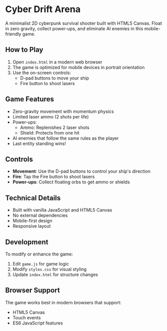 # Cyber Drift Arena

A minimalist 2D cyberpunk survival shooter built with HTML5 Canvas. Float in zero gravity, collect power-ups, and eliminate AI enemies in this mobile-friendly game.

## How to Play

1. Open `index.html` in a modern web browser
2. The game is optimized for mobile devices in portrait orientation
3. Use the on-screen controls:
   - D-pad buttons to move your ship
   - Fire button to shoot lasers

## Game Features

- Zero-gravity movement with momentum physics
- Limited laser ammo (2 shots per life)
- Power-ups:
  - Ammo: Replenishes 2 laser shots
  - Shield: Protects from one hit
- AI enemies that follow the same rules as the player
- Last entity standing wins!

## Controls

- **Movement**: Use the D-pad buttons to control your ship's direction
- **Fire**: Tap the Fire button to shoot lasers
- **Power-ups**: Collect floating orbs to get ammo or shields

## Technical Details

- Built with vanilla JavaScript and HTML5 Canvas
- No external dependencies
- Mobile-first design
- Responsive layout

## Development

To modify or enhance the game:

1. Edit `game.js` for game logic
2. Modify `styles.css` for visual styling
3. Update `index.html` for structure changes

## Browser Support

The game works best in modern browsers that support:
- HTML5 Canvas
- Touch events
- ES6 JavaScript features 